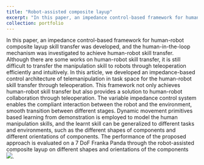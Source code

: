 ```yaml
---
title: "Robot-assisted composite layup"
excerpt: "In this paper, an impedance control-based framework for human-robot composite layup skill transfer was developed, and the human-in-the-loop mechanism was investigated to achieve human-robot skill transfer. Although there are some works on human-robot skill transfer, it is still difficult to transfer the manipulation skill to robots through teleoperation efficiently and intuitively. In this article, we developed an impedance-based control architecture of telemanipulation in task space for the human-robot skill transfer through teleoperation. <br/><img src='/images/composite-layup.gif'>"
collection: portfolio
---
```


In this paper, an impedance control-based framework for human-robot composite layup skill transfer was developed, and the human-in-the-loop mechanism was investigated to achieve human-robot skill transfer. Although there are some works on human-robot skill transfer, it is still difficult to transfer the manipulation skill to robots through teleoperation efficiently and intuitively. In this article, we developed an impedance-based control architecture of telemanipulation in task space for the human-robot skill transfer through teleoperation. This framework not only achieves human-robot skill transfer but also provides a solution to human-robot collaboration through teleoperation. The variable impedance control system enables the compliant interaction between the robot and the environment, smooth transition between different stages. Dynamic movement primitives based learning from demonstration is employed to model the human manipulation skills, and the learnt skill can be generalized to different tasks and environments, such as the different shapes of components and different orientations of components. The performance of the proposed approach is evaluated on a 7 DoF Franka Panda through the robot-assisted composite layup on different shapes and orientations of the components <br/><img src='/images/composite-layup.gif'>. 
